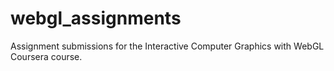 # webgl_assignments
Assignment submissions for the Interactive Computer Graphics with WebGL Coursera course.
